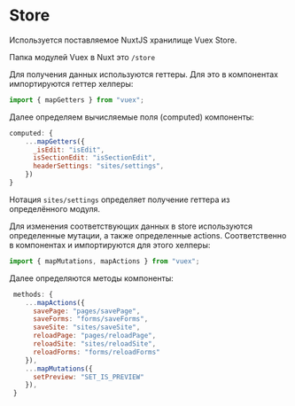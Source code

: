 # Store

Используется поставляемое NuxtJS хранилище Vuex Store.

Папка модулей Vuex в Nuxt это `/store`

Для получения данных используются геттеры. Для это в компонентах импортируются геттер хелперы:

```js
import { mapGetters } from "vuex";
```

Далее определяем вычисляемые поля (computed) компоненты:

```js
computed: {
    ...mapGetters({
      _isEdit: "isEdit",
      isSectionEdit: "isSectionEdit",
      headerSettings: "sites/settings",
    })
}
```

Нотация `sites/settings` определяет получение геттера из определённого модуля.

Для изменения соответствующих данных в store используются определенные мутации, а также определенные actions. Соответственно в компонентах и импортируются для этого хелперы:

```js
import { mapMutations, mapActions } from "vuex";
```

Далее определяются методы компоненты:

```js
 methods: {
    ...mapActions({
      savePage: "pages/savePage",
      saveForms: "forms/saveForms",
      saveSite: "sites/saveSite",
      reloadPage: "pages/reloadPage",
      reloadSite: "sites/reloadSite",
      reloadForms: "forms/reloadForms"
    }),
    ...mapMutations({
      setPreview: "SET_IS_PREVIEW"
    }),
 }
```
